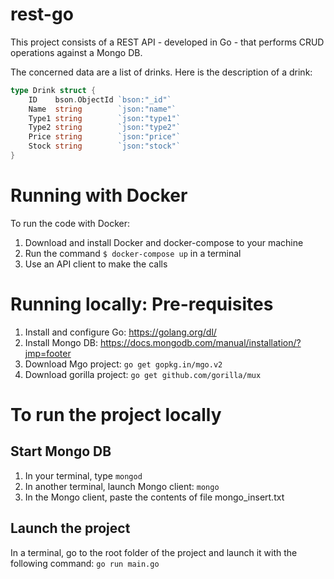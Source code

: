 # rest-go

This project consists of a REST API - developed in Go - that performs CRUD operations against a Mongo DB.

The concerned data are a list of drinks. Here is the description of a drink:

```Go
type Drink struct {
	ID    bson.ObjectId `bson:"_id"`
	Name  string        `json:"name"`
	Type1 string        `json:"type1"`
	Type2 string        `json:"type2"`
	Price string        `json:"price"`
	Stock string        `json:"stock"`
}
```

# Running with Docker

To run the code with Docker:

1. Download and install Docker and docker-compose to your machine
2. Run the command `$ docker-compose up` in a terminal
3. Use an API client to make the calls

# Running locally: Pre-requisites

1. Install and configure Go: https://golang.org/dl/
2. Install Mongo DB: https://docs.mongodb.com/manual/installation/?jmp=footer
3. Download Mgo project: `go get gopkg.in/mgo.v2`
4. Download gorilla project: `go get github.com/gorilla/mux`

# To run the project locally

## Start Mongo DB

1. In your terminal, type `mongod`
2. In another terminal, launch Mongo client: `mongo`
3. In the Mongo client, paste the contents of file mongo_insert.txt 

## Launch the project

In a terminal, go to the root folder of the project and launch it with the following command: `go run main.go`


